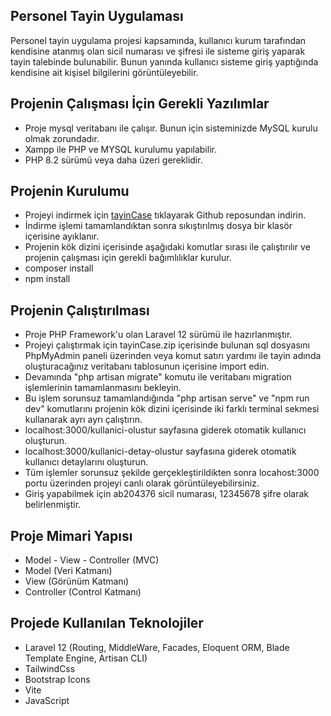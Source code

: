 ## Personel Tayin Uygulaması

Personel tayin uygulama projesi kapsamında, kullanıcı kurum tarafından kendisine atanmış olan sicil numarası ve şifresi ile sisteme giriş yaparak tayin talebinde bulunabilir. Bunun yanında kullanıcı sisteme giriş yaptığında kendisine ait kişisel bilgilerini görüntüleyebilir. 

## Projenin Çalışması İçin Gerekli Yazılımlar

- Proje mysql veritabanı ile çalışır. Bunun için sisteminizde MySQL kurulu olmak zorundadır.
- Xampp ile PHP ve MYSQL kurulumu yapılabilir.
- PHP 8.2 sürümü veya daha üzeri gereklidir. 

## Projenin Kurulumu

- Projeyi indirmek için [tayinCase](https://github.com/lazcansar/tayinCase) tıklayarak Github reposundan indirin.
- İndirme işlemi tamamlandıktan sonra sıkıştırılmış dosya bir klasör içerisine ayıklanır.
- Projenin kök dizini içerisinde aşağıdaki komutlar sırası ile çalıştırılır ve projenin çalışması için gerekli bağımlılıklar kurulur.
- composer install
- npm install

## Projenin Çalıştırılması

- Proje PHP Framework'u olan Laravel 12 sürümü ile hazırlanmıştır.
- Projeyi çalıştırmak için tayinCase.zip içerisinde bulunan sql dosyasını PhpMyAdmin paneli üzerinden veya komut satırı yardımı ile tayin adında oluşturacağınız veritabanı tablosunun içerisine import edin.
- Devamında "php artisan migrate" komutu ile veritabanı migration işlemlerinin tamamlanmasını bekleyin.
- Bu işlem sorunsuz tamamlandığında "php artisan serve" ve "npm run dev" komutlarını projenin kök dizini içerisinde iki farklı terminal sekmesi kullanarak ayrı ayrı çalıştırın.
- localhost:3000/kullanici-olustur sayfasına giderek otomatik kullanıcı oluşturun.
- localhost:3000/kullanici-detay-olustur sayfasına giderek otomatik kullanıcı detaylarını oluşturun.
- Tüm işlemler sorunsuz şekilde gerçekleştirildikten sonra locahost:3000 portu üzerinden projeyi canlı olarak görüntüleyebilirsiniz. 
- Giriş yapabilmek için ab204376 sicil numarası, 12345678 şifre olarak belirlenmiştir.

## Proje Mimari Yapısı

- Model - View - Controller (MVC)
- Model (Veri Katmanı)
- View (Görünüm Katmanı)
- Controller (Control Katmanı)

## Projede Kullanılan Teknolojiler

- Laravel 12 (Routing, MiddleWare, Facades, Eloquent ORM, Blade Template Engine, Artisan CLI)
- TailwindCss
- Bootstrap Icons
- Vite
- JavaScript

